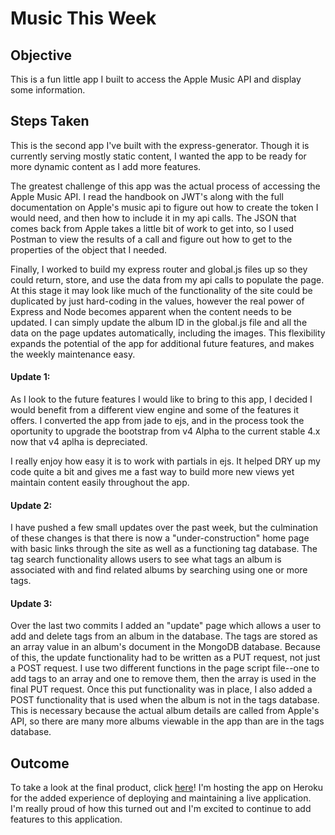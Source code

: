 # Music This Week

## Objective
This is a fun little app I built to access the Apple Music API and display some information.

## Steps Taken
This is the second app I've built with the express-generator. Though it is currently serving mostly static content, I wanted the app to be ready for more dynamic content as I add more features.

The greatest challenge of this app was the actual process of accessing the Apple Music API. I read the handbook on JWT's along with the full documentation on Apple's music api to figure out how to create the token I would need, and then how to include it in my api calls. The JSON that comes back from Apple takes a little bit of work to get into, so I used Postman to view the results of a call and figure out how to get to the properties of the object that I needed.

Finally, I worked to build my express router and global.js files up so they could return, store, and use the data from my api calls to populate the page. At this stage it may look like much of the functionality of the site could be duplicated by just hard-coding in the values, however the real power of Express and Node becomes apparent when the content needs to be updated. I can simply update the album ID in the global.js file and all the data on the page updates automatically, including the images. This flexibility expands the potential of the app for additional future features, and makes the weekly maintenance easy.

#### Update 1:
As I look to the future features I would like to bring to this app, I decided I would benefit from a different view engine and some of the features it offers. I converted the app from jade to ejs, and in the process took the oportunity to upgrade the bootstrap from v4 Alpha to the current stable 4.x now that v4 aplha is depreciated.

I really enjoy how easy it is to work with partials in ejs. It helped DRY up my code quite a bit and gives me a fast way to build more new views yet maintain content easily throughout the app.

#### Update 2:
I have pushed a few small updates over the past week, but the culmination of these changes is that there is now a "under-construction" home page with basic links through the site as well as a functioning tag database. The tag search functionality allows users to see what tags an album is associated with and find related albums by searching using one or more tags.

#### Update 3:
Over the last two commits I added an "update" page which allows a user to add and delete tags from an album in the database. The tags are stored as an array value in an album's document in the MongoDB database. Because of this, the update functionality had to be written as a PUT request, not just a POST request. I use two different functions in the page script file--one to add tags to an array and one to remove them, then the array is used in the final PUT request. Once this put functionality was in place, I also added a POST functionality that is used when the album is not in the tags database. This is necessary because the actual album details are called from Apple's API, so there are many more albums viewable in the app than are in the tags database.

## Outcome
To take a look at the final product, click [here](https://music-this-week.herokuapp.com/)! I'm hosting the app on Heroku for the added experience of deploying and maintaining a live application. I'm really proud of how this turned out and I'm excited to continue to add features to this application.
